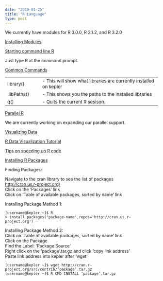 ```yaml
---
date: "2019-01-25"
title: "R Language"
type: post
---
```


We currently have modules for R 3.0.0, R 3.1.2, and R 3.2.0

<u>[Installing Modules](../application-installation/)</u>

<u>Starting command line R</u>

Just type R at the command prompt.

<u>Common Commands</u>

<html>
<body>
<table style="font-size:15px">
  <tr>
   <td width = "100">library()</td>
   <td>- This will show what libraries are currently installed on kepler</td>
  </tr>
  <tr>
    <td>.libPaths()</td>
    <td>- This shows you the paths to the installed libraries</td>
  </tr>
  <tr>
    <td>q()</td>
    <td>- Quits the current R sesison.</td>
  </tr>
</table>
</body>
</html>


<u>Parallel R</u>

We are currently working on expanding our parallel support.


<u>Visualizing Data</u>

<u>[R Data Visualization Tutorial](https://www.computerworld.com/article/2497304/business-intelligence/business-intelligence-beginner-s-guide-to-r-painless-data-visualization.html)</u>

<u>[Tips on speeding up R code](https://www.r-bloggers.com/faster-higher-stonger-a-guide-to-speeding-up-r-code-for-busy-people/)</u>

<u>Installing R Packages</u>

Finding Packages:

Navigate to the cran library to see the list of packages
<br>
http://cran.us.r-project.org/
<br>
Click on the ‘Packages’ link
<br>
Click on ‘Table of available packages, sorted by name’ link

Installing Package Method 1:

    [username@kepler ~]$ R
    > install.packages('package-name',repos='http://cran.us.r-project.org')

Installing Package Method 2:
<br>
Click on ‘Table of available packages, sorted by name’ link
<br>
Click on the Package
<br>
Find the Label: ‘Package Source’
<br>
Right click on the ‘package’.tar.gz and click ‘copy link address’
<br>
Paste link address into kepler after ‘wget’

    [username@kepler ~]$ wget http://cran.r-project.org/src/contrib/’package’.tar.gz
    [username@kepler ~]$ R CMD INSTALL ‘package’.tar.gz